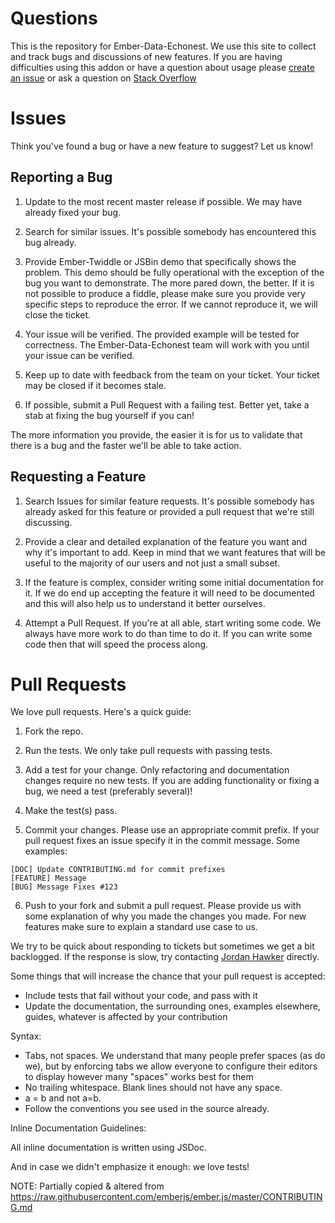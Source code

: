 # Questions

This is the repository for Ember-Data-Echonest. We use this site
to collect and track bugs and discussions of new features. If you are having
difficulties using this addon or have a question about usage please 
[create an issue](https://github.com/elwayman02/ember-data-echonest/issues/) 
or ask a question on 
[Stack Overflow](http://stackoverflow.com/questions/ask?tags=Ember-Data+Echonest)

# Issues

Think you've found a bug or have a new feature to suggest? Let us know!

## Reporting a Bug

1. Update to the most recent master release if possible. We may have already
fixed your bug.

2. Search for similar issues. It's possible somebody has encountered
this bug already.

3. Provide Ember-Twiddle or JSBin demo that specifically shows the problem. This
demo should be fully operational with the exception of the bug you want to
demonstrate. The more pared down, the better.
If it is not possible to produce a fiddle, please make sure you provide very
specific steps to reproduce the error. If we cannot reproduce it, we will
close the ticket.

4. Your issue will be verified. The provided example will be tested for
correctness. The Ember-Data-Echonest team will work with you until your issue can
be verified.

5. Keep up to date with feedback from the team on your ticket. Your
ticket may be closed if it becomes stale.

6. If possible, submit a Pull Request with a failing test. Better yet, take
a stab at fixing the bug yourself if you can!

The more information you provide, the easier it is for us to validate that
there is a bug and the faster we'll be able to take action.

## Requesting a Feature

1. Search Issues for similar feature requests. It's possible somebody has
already asked for this feature or provided a pull request that we're still
discussing.

2. Provide a clear and detailed explanation of the feature you want and why
it's important to add. Keep in mind that we want features that will be useful
to the majority of our users and not just a small subset.

3. If the feature is complex, consider writing some initial documentation for
it. If we do end up accepting the feature it will need to be documented and
this will also help us to understand it better ourselves.

4. Attempt a Pull Request. If you're at all able, start writing some code. We
always have more work to do than time to do it. If you can write some code
then that will speed the process along.

# Pull Requests

We love pull requests. Here's a quick guide:

1. Fork the repo.

2. Run the tests. We only take pull requests with passing tests.

3. Add a test for your change. Only refactoring and documentation changes
require no new tests. If you are adding functionality or fixing a bug, we need
a test (preferably several)!

4. Make the test(s) pass.

5. Commit your changes. Please use an appropriate commit prefix.
If your pull request fixes an issue specify it in the commit message. Some examples:

  ```
  [DOC] Update CONTRIBUTING.md for commit prefixes
  [FEATURE] Message
  [BUG] Message Fixes #123
  ```

6. Push to your fork and submit a pull request. Please provide us with some
explanation of why you made the changes you made. For new features make sure to
explain a standard use case to us.

We try to be quick about responding to tickets but sometimes we get a bit
backlogged. If the response is slow, try contacting [Jordan Hawker](mailto:hawker.jordan@gmail.com) directly.

Some things that will increase the chance that your pull request is accepted:

* Include tests that fail without your code, and pass with it
* Update the documentation, the surrounding ones, examples elsewhere, guides,
  whatever is affected by your contribution

Syntax:

* Tabs, not spaces.  We understand that many people prefer spaces (as do we), but by enforcing tabs 
  we allow everyone to configure their editors to display however many "spaces" works best for them
* No trailing whitespace. Blank lines should not have any space.
* a = b and not a=b.
* Follow the conventions you see used in the source already.

Inline Documentation Guidelines:

All inline documentation is written using JSDoc.

And in case we didn't emphasize it enough: we love tests!

NOTE: Partially copied & altered from https://raw.githubusercontent.com/emberjs/ember.js/master/CONTRIBUTING.md
